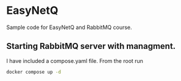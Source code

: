# EasyNetQ
Sample code for EasyNetQ and RabbitMQ course.

## Starting RabbitMQ server with managment. 
I have included a compose.yaml file. From the root run
``` bash
docker compose up -d
```


